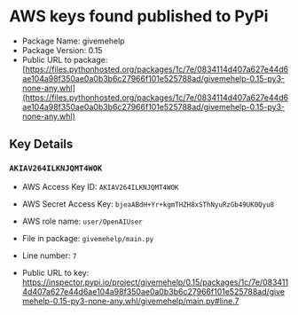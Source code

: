 # AWS keys found published to PyPi

* Package Name: givemehelp
* Package Version: 0.15
* Public URL to package: [https://files.pythonhosted.org/packages/1c/7e/0834114d407a627e44d6ae104a98f350ae0a0b3b6c27966f101e525788ad/givemehelp-0.15-py3-none-any.whl](https://files.pythonhosted.org/packages/1c/7e/0834114d407a627e44d6ae104a98f350ae0a0b3b6c27966f101e525788ad/givemehelp-0.15-py3-none-any.whl)

## Key Details

### `AKIAV264ILKNJQMT4WOK`

* AWS Access Key ID: `AKIAV264ILKNJQMT4WOK`
* AWS Secret Access Key: `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` 
* AWS role name: `user/OpenAIUser`
* File in package: `givemehelp/main.py`
* Line number: `7`

* Public URL to key: https://inspector.pypi.io/project/givemehelp/0.15/packages/1c/7e/0834114d407a627e44d6ae104a98f350ae0a0b3b6c27966f101e525788ad/givemehelp-0.15-py3-none-any.whl/givemehelp/main.py#line.7


